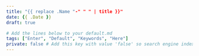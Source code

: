 ```yaml
---
title: "{{ replace .Name "-" " " | title }}"
date: {{ .Date }}
draft: true

# Add the lines below to your default.md
tags: ["Enter", "Default", "Keywords", "Here"]
private: false # Add this key with value 'false' so search engine indexing is enabled by default
---
```


